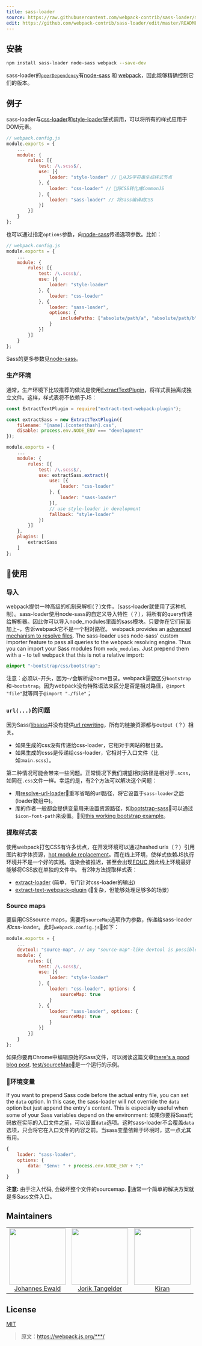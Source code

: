 ```yaml
---
title: sass-loader
source: https://raw.githubusercontent.com/webpack-contrib/sass-loader/master/README.md
edit: https://github.com/webpack-contrib/sass-loader/edit/master/README.md
---
```

## 安装

```bash
npm install sass-loader node-sass webpack --save-dev
```
sass-loader的[`peerDependency`](https://docs.npmjs.com/files/package.json#peerdependencies)有[node-sass](https://github.com/sass/node-sass) 和 [webpack](https://github.comwebpack)，因此能够精确控制它们的版本。

## 例子
sass-loader与[css-loader](https://github.com/webpack-contrib/css-loader)和[style-loader](https://github.com/webpack-contrib/style-loader)链式调用，可以将所有的样式应用于DOM元素。

```js
// webpack.config.js
module.exports = {
	...
    module: {
        rules: [{
            test: /\.scss$/,
            use: [{
                loader: "style-loader" // 从JS字符串生成样式节点
            }, {
                loader: "css-loader" // 将CSS转化成CommonJS
            }, {
                loader: "sass-loader" // 将Sass编译成CSS
            }]
        }]
    }
};
```
也可以通过指定`options`参数，向[node-sass](https://github.com/andrew/node-sass)传递选项参数。比如：

```js
// webpack.config.js
module.exports = {
	...
    module: {
        rules: [{
            test: /\.scss$/,
            use: [{
                loader: "style-loader"
            }, {
                loader: "css-loader"
            }, {
                loader: "sass-loader",
                options: {
                    includePaths: ["absolute/path/a", "absolute/path/b"]
                }
            }]
        }]
    }
};
```

Sass的更多参数见[node-sass](https://github.com/andrew/node-sass)。

### 生产环境
通常，生产环境下比较推荐的做法是使用[ExtractTextPlugin](https://github.com/webpack-contrib/extract-text-webpack-plugin)，将样式表抽离成独立文件。这样，样式表将不依赖于JS：

```js
const ExtractTextPlugin = require("extract-text-webpack-plugin");

const extractSass = new ExtractTextPlugin({
    filename: "[name].[contenthash].css",
    disable: process.env.NODE_ENV === "development"
});

module.exports = {
	...
    module: {
        rules: [{
            test: /\.scss$/,
            use: extractSass.extract({
                use: [{
                    loader: "css-loader"
                }, {
                    loader: "sass-loader"
                }],
                // use style-loader in development
                fallback: "style-loader"
            })
        }]
    },
    plugins: [
        extractSass
    ]
};
```

## 使用

### 导入
webpack提供一种高级的机制来解析(？)文件，（sass-loader就使用了这种机制）。sass-loader使用node-sass的自定义导入特性（？），将所有的query传递给解析器。因此你可以导入node_modules里面的sass模块。只要你在它们前面加上`~`，告诉webpack它不是一个相对路径。
webpack provides an [advanced mechanism to resolve files](http://webpack.github.io/docs/resolving.html). The sass-loader uses node-sass' custom importer feature to pass all queries to the webpack resolving engine. Thus you can import your Sass modules from `node_modules`. Just prepend them with a `~` to tell webpack that this is not a relative import:

```css
@import "~bootstrap/css/bootstrap";
```
注意：必须以`~`开头，因为`~/`会解析成home目录。webpack需要区分`bootstrap`和`~bootstrap`。因为webpack没有特殊语法来区分是否是相对路径，`@import "file"`就等同于`@import "./file"`；

### `url(...)`的问题

因为Sass/[libsass](https://github.com/sass/libsass)并没有提供[url rewriting](https://github.com/sass/libsass/issues/532)，所有的链接资源都与output（？）相关。
- 如果生成的css没有传递给css-loader，它相对于网站的根目录。
- 如果生成的csss是传递给css-loader，它相对于入口文件（比如:`main.scss`）。

第二种情况可能会带来一些问题。正常情况下我们期望相对路径是相对于`.scss`，如同在`.css`文件一样。幸运的是，有2个方法可以解决这个问题：
- 用[resolve-url-loader](https://github.com/bholloway/resolve-url-loader)重写省略的url路径，将它设置于`sass-loader`之后(loader数组中)。
- 库的作者一般都会提供变量用来设置资源路径，如[bootstrap-sass](https://github.com/twbs/bootstrap-sass)可以通过`$icon-font-path`来设置。见[this working bootstrap example](https://github.com/webpack-contrib/sass-loader/tree/master/test/bootstrapSass)。

### 提取样式表
使用webpack打包CSS有许多优点，在开发环境可以通过hashed urls（？）引用图片和字体资源，[hot module replacement](https://webpack.js.org/concepts/hot-module-replacement/)。而在线上环境，使样式依赖JS执行环境并不是一个好的实践。渲染会被推迟，甚至会出现[FOUC](https://en.wikipedia.org/wiki/Flash_of_unstyled_content),因此线上环境最好能够将CSS放在单独的文件中。
有2种方法提取样式表：
- [extract-loader](https://github.com/peerigon/extract-loader) (简单，专门针对css-loader的输出)
- [extract-text-webpack-plugin](https://github.com/webpack-contrib/extract-text-webpack-plugin) (复杂，但能够处理足够多的场景)
### Source maps
要启用CSSsource maps，需要将`sourceMap`选项作为参数，传递给sass-loader*和*css-loader。此时`webpack.config.js`如下：

```javascript
module.exports = {
    ...
    devtool: "source-map", // any "source-map"-like devtool is possible
    module: {
        rules: [{
            test: /\.scss$/,
            use: [{
                loader: "style-loader"
            }, {
                loader: "css-loader", options: {
                    sourceMap: true
                }
            }, {
                loader: "sass-loader", options: {
                    sourceMap: true
                }
            }]
        }]
    }
};
```
如果你要再Chrome中编辑原始的Sass文件，可以阅读这篇文章[there's a good blog post](https://medium.com/@toolmantim/getting-started-with-css-sourcemaps-and-in-browser-sass-editing-b4daab987fb0). [test/sourceMap](https://github.com/webpack-contrib/sass-loader/tree/master/test)是一个运行的示例。

### 环境变量

If you want to prepend Sass code before the actual entry file, you can set the `data` option. In this case, the sass-loader will not override the `data` option but just append the entry's content. This is especially useful when some of your Sass variables depend on the environment:
如果你要将Sass代码放在实际的入口文件之前，可以设置`data`选项。这时sass-loader不会覆盖`data`选项，只会将它在入口文件的内容之前。当sass变量依赖于环境时，这一点尤其有用。
```javascript
{
    loader: "sass-loader",
    options: {
        data: "$env: " + process.env.NODE_ENV + ";"
    }
}
```

**注意:** 由于注入代码, 会破坏整个文件的sourcemap. 通常一个简单的解决方案就是多Sass文件入口。

## Maintainers

<table>
    <tr>
      <td align="center">
        <a href="https://github.com/jhnns"><img width="150" height="150" src="https://avatars0.githubusercontent.com/u/781746?v=3"></a><br>
        <a href="https://github.com/jhnns">Johannes Ewald</a>
      </td>
      <td align="center">
        <a href="https://github.com/webpack-contrib"><img width="150" height="150" src="https://avatars1.githubusercontent.com/u/1243901?v=3&s=460"></a><br>
        <a href="https://github.com/webpack-contrib">Jorik Tangelder</a>
      </td>
      <td align="center">
        <a href="https://github.com/akiran"><img width="150" height="150" src="https://avatars1.githubusercontent.com/u/3403295?v=3"></a><br>
        <a href="https://github.com/akiran">Kiran</a>
      </td>
    <tr>
</table>


## License

[MIT](http://www.opensource.org/licenses/mit-license.php)

[npm]: https://img.shields.io/npm/v/sass-loader.svg
[npm-stats]: https://img.shields.io/npm/dm/sass-loader.svg
[npm-url]: https://npmjs.com/package/sass-loader

[node]: https://img.shields.io/node/v/sass-loader.svg
[node-url]: https://nodejs.org

[deps]: https://david-dm.org/webpack-contrib/sass-loader.svg
[deps-url]: https://david-dm.org/webpack-contrib/sass-loader

[travis]: http://img.shields.io/travis/webpack-contrib/sass-loader.svg
[travis-url]: https://travis-ci.org/webpack-contrib/sass-loader

[appveyor-url]: https://ci.appveyor.com/project/jhnns/sass-loader/branch/master
[appveyor]: https://ci.appveyor.com/api/projects/status/github/webpack-contrib/sass-loader?svg=true

[cover]: https://coveralls.io/repos/github/webpack-contrib/sass-loader/badge.svg
[cover-url]: https://coveralls.io/github/webpack-contrib/sass-loader

[chat]: https://badges.gitter.im/webpack-contrib/webpack.svg
[chat-url]: https://gitter.im/webpack-contrib/webpack

> 原文：https://webpack.js.org/***/
